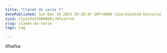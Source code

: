 ```yaml
---
title: "Clanek do serie ?"
datePublished: Sun Dec 10 2023 20:36:47 GMT+0000 (Coordinated Universal Time)
cuid: clpzy3v57000808jr8fwjhred
slug: clanek-do-serie
tags: tag

---
```


dfsafsa